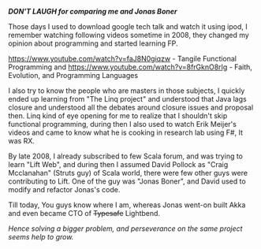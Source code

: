 ***DON'T LAUGH for comparing me and Jonas Boner***

Those days I used to download google tech talk  and watch it using ipod, I remember watching following videos sometime in 2008, they changed my opinion about programming and started learning FP.

https://www.youtube.com/watch?v=faJ8N0giqzw - Tangile Functional Programming and 
https://www.youtube.com/watch?v=8frGknO8rIg - Faith, Evolution, and Programming Languages 

I also try to know the people who are masters in those subjects, I quickly ended up learning from "The Linq project" and understood that Java lags closure and understood all the debates around closure issues and proposal then. Linq kind of eye opening for me to realize that I shouldn't skip functional programming, during then I also used to watch Erik Meijer's videos and came to know what he is cooking in research lab using F#, It was RX.

By late 2008, I already subscribed to few Scala forum, and was trying to learn "Lift Web", and during then I assumed David Pollock as "Craig Mcclanahan" (Struts guy) of Scala world, there were few other guys were contributing to Lift. One of the guy was "Jonas Boner", and David used to modify and refactor Jonas's code.

Till today, You guys know where I am, whereas Jonas went-on built Akka and even became CTO of ~~Typesafe~~ Lightbend.

*Hence solving a bigger problem, and perseverance on the same project seems help to grow.*